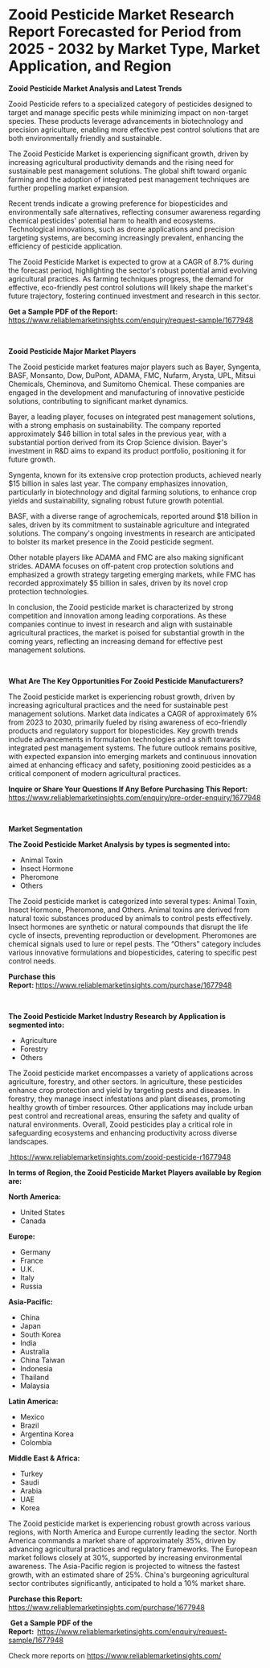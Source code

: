 <p><h1>Zooid Pesticide Market Research Report Forecasted for Period from 2025 -  2032 by Market Type, Market Application, and Region</h1></p><p><strong>Zooid Pesticide Market Analysis and Latest Trends</strong></p>
<p><p>Zooid Pesticide refers to a specialized category of pesticides designed to target and manage specific pests while minimizing impact on non-target species. These products leverage advancements in biotechnology and precision agriculture, enabling more effective pest control solutions that are both environmentally friendly and sustainable.</p><p>The Zooid Pesticide Market is experiencing significant growth, driven by increasing agricultural productivity demands and the rising need for sustainable pest management solutions. The global shift toward organic farming and the adoption of integrated pest management techniques are further propelling market expansion. </p><p>Recent trends indicate a growing preference for biopesticides and environmentally safe alternatives, reflecting consumer awareness regarding chemical pesticides' potential harm to health and ecosystems. Technological innovations, such as drone applications and precision targeting systems, are becoming increasingly prevalent, enhancing the efficiency of pesticide application. </p><p>The Zooid Pesticide Market is expected to grow at a CAGR of 8.7% during the forecast period, highlighting the sector's robust potential amid evolving agricultural practices. As farming techniques progress, the demand for effective, eco-friendly pest control solutions will likely shape the market's future trajectory, fostering continued investment and research in this sector.</p></p>
<p><strong>Get a Sample PDF of the Report:&nbsp;</strong> <a href="https://www.reliablemarketinsights.com/enquiry/request-sample/1677948?utm_campaign=3578&utm_medium=2&utm_source=Github&utm_content=ia&utm_term=25032025&utm_id=zooid-pesticide">https://www.reliablemarketinsights.com/enquiry/request-sample/1677948</a></p>
<p>&nbsp;</p>
<p><strong>Zooid Pesticide Major Market Players</strong></p>
<p><p>The Zooid pesticide market features major players such as Bayer, Syngenta, BASF, Monsanto, Dow, DuPont, ADAMA, FMC, Nufarm, Arysta, UPL, Mitsui Chemicals, Cheminova, and Sumitomo Chemical. These companies are engaged in the development and manufacturing of innovative pesticide solutions, contributing to significant market dynamics.</p><p>Bayer, a leading player, focuses on integrated pest management solutions, with a strong emphasis on sustainability. The company reported approximately $46 billion in total sales in the previous year, with a substantial portion derived from its Crop Science division. Bayer's investment in R&D aims to expand its product portfolio, positioning it for future growth.</p><p>Syngenta, known for its extensive crop protection products, achieved nearly $15 billion in sales last year. The company emphasizes innovation, particularly in biotechnology and digital farming solutions, to enhance crop yields and sustainability, signaling robust future growth potential.</p><p>BASF, with a diverse range of agrochemicals, reported around $18 billion in sales, driven by its commitment to sustainable agriculture and integrated solutions. The company's ongoing investments in research are anticipated to bolster its market presence in the Zooid pesticide segment.</p><p>Other notable players like ADAMA and FMC are also making significant strides. ADAMA focuses on off-patent crop protection solutions and emphasized a growth strategy targeting emerging markets, while FMC has recorded approximately $5 billion in sales, driven by its novel crop protection technologies.</p><p>In conclusion, the Zooid pesticide market is characterized by strong competition and innovation among leading corporations. As these companies continue to invest in research and align with sustainable agricultural practices, the market is poised for substantial growth in the coming years, reflecting an increasing demand for effective pest management solutions.</p></p>
<p>&nbsp;</p>
<p><strong>What Are The Key Opportunities For Zooid Pesticide Manufacturers?</strong></p>
<p><p>The Zooid pesticide market is experiencing robust growth, driven by increasing agricultural practices and the need for sustainable pest management solutions. Market data indicates a CAGR of approximately 6% from 2023 to 2030, primarily fueled by rising awareness of eco-friendly products and regulatory support for biopesticides. Key growth trends include advancements in formulation technologies and a shift towards integrated pest management systems. The future outlook remains positive, with expected expansion into emerging markets and continuous innovation aimed at enhancing efficacy and safety, positioning zooid pesticides as a critical component of modern agricultural practices.</p></p>
<p><strong>Inquire or Share Your Questions If Any Before Purchasing This Report:</strong> <a href="https://www.reliablemarketinsights.com/enquiry/pre-order-enquiry/1677948?utm_campaign=3578&utm_medium=2&utm_source=Github&utm_content=ia&utm_term=25032025&utm_id=zooid-pesticide">https://www.reliablemarketinsights.com/enquiry/pre-order-enquiry/1677948</a></p>
<p>&nbsp;</p>
<p><strong>Market Segmentation</strong></p>
<p><strong>The Zooid Pesticide Market Analysis by types is segmented into:</strong></p>
<p><ul><li>Animal Toxin</li><li>Insect Hormone</li><li>Pheromone</li><li>Others</li></ul></p>
<p><p>The Zooid pesticide market is categorized into several types: Animal Toxin, Insect Hormone, Pheromone, and Others. Animal toxins are derived from natural toxic substances produced by animals to control pests effectively. Insect hormones are synthetic or natural compounds that disrupt the life cycle of insects, preventing reproduction or development. Pheromones are chemical signals used to lure or repel pests. The “Others” category includes various innovative formulations and biopesticides, catering to specific pest control needs.</p></p>
<p><strong>Purchase this Report:&nbsp;</strong><a href="https://www.reliablemarketinsights.com/purchase/1677948?utm_campaign=3578&utm_medium=2&utm_source=Github&utm_content=ia&utm_term=25032025&utm_id=zooid-pesticide">https://www.reliablemarketinsights.com/purchase/1677948</a></p>
<p>&nbsp;</p>
<p><strong>The Zooid Pesticide Market Industry Research by Application is segmented into:</strong></p>
<p><ul><li>Agriculture</li><li>Forestry</li><li>Others</li></ul></p>
<p><p>The Zooid pesticide market encompasses a variety of applications across agriculture, forestry, and other sectors. In agriculture, these pesticides enhance crop protection and yield by targeting pests and diseases. In forestry, they manage insect infestations and plant diseases, promoting healthy growth of timber resources. Other applications may include urban pest control and recreational areas, ensuring the safety and quality of natural environments. Overall, Zooid pesticides play a critical role in safeguarding ecosystems and enhancing productivity across diverse landscapes.</p></p>
<p><a href="https://www.reliablemarketinsights.com/zooid-pesticide-r1677948?utm_campaign=3578&utm_medium=2&utm_source=Github&utm_content=ia&utm_term=25032025&utm_id=zooid-pesticide">&nbsp;https://www.reliablemarketinsights.com/zooid-pesticide-r1677948</a></p>
<p><strong>In terms of Region, the Zooid Pesticide Market Players available by Region are:</strong></p>
<p>
    <p> <strong> North America: </strong>
        <ul>
            <li>United States</li>
            <li>Canada</li>
        </ul>
        </p> 
    <p> <strong> Europe: </strong>
        <ul>
            <li>Germany</li>
            <li>France</li>
            <li>U.K.</li>
            <li>Italy</li>
            <li>Russia</li>
        </ul>
        </p> 
    <p> <strong> Asia-Pacific: </strong>
        <ul>
            <li>China</li>
            <li>Japan</li>
            <li>South Korea</li>
            <li>India</li>
            <li>Australia</li>
            <li>China Taiwan</li>
            <li>Indonesia</li>
            <li>Thailand</li>
            <li>Malaysia</li>
        </ul>
        </p> 
    <p> <strong> Latin America: </strong>
        <ul>
            <li>Mexico</li>
            <li>Brazil</li>
            <li>Argentina Korea</li>
            <li>Colombia</li>
        </ul>
        </p> 
    <p> <strong> Middle East & Africa: </strong>
        <ul>
            <li>Turkey</li>
            <li>Saudi</li>
            <li>Arabia</li>
            <li>UAE</li>
            <li>Korea</li>
        </ul>
    </p>
    </p>
<p><p>The Zooid pesticide market is experiencing robust growth across various regions, with North America and Europe currently leading the sector. North America commands a market share of approximately 35%, driven by advancing agricultural practices and regulatory frameworks. The European market follows closely at 30%, supported by increasing environmental awareness. The Asia-Pacific region is projected to witness the fastest growth, with an estimated share of 25%. China's burgeoning agricultural sector contributes significantly, anticipated to hold a 10% market share.</p></p>
<p><strong>Purchase this Report: </strong><a href="https://www.reliablemarketinsights.com/purchase/1677948?utm_campaign=3578&utm_medium=2&utm_source=Github&utm_content=ia&utm_term=25032025&utm_id=zooid-pesticide">https://www.reliablemarketinsights.com/purchase/1677948</a></p>
<p>&nbsp;<strong>Get a Sample PDF of the Report:&nbsp;&nbsp;</strong><a href="https://www.reliablemarketinsights.com/enquiry/request-sample/1677948?utm_campaign=3578&utm_medium=2&utm_source=Github&utm_content=ia&utm_term=25032025&utm_id=zooid-pesticide">https://www.reliablemarketinsights.com/enquiry/request-sample/1677948</a></p>
<p><strong></strong></p>
<p>Check more reports on <a href="https://www.reliablemarketinsights.com/?utm_campaign=3578&utm_medium=2&utm_source=Github&utm_content=ia&utm_term=25032025&utm_id=zooid-pesticide">https://www.reliablemarketinsights.com/</a></p>